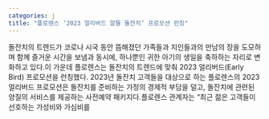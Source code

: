 ```yaml
---
categories: j
title: "플로렌스 ‘2023 얼리버드 알뜰 돌잔치’ 프로모션 런칭"
---
```

돌잔치의 트렌드가 코로나 시국 동안 뜸해졌던 가족들과 지인들과의 만남의 장을 도모하며 함께 즐거운 시간을 보냄과 동시에, 하나뿐인 귀한 아기의 생일을 축하하는 자리로 변화하고 있다.이 가운데 플로렌스는 돌잔치의 트렌드에 맞춰 2023 얼리버드(Early Bird) 프로모션을 런칭했다. 2023년 돌잔치 고객들을 대상으로 하는 플로렌스의 2023 얼리버드 프로모션은 돌잔치를 준비하는 가정의 경제적 부담을 덜고, 돌잔치에 관련된 양질의 서비스를 제공하는 사전예약 패키지다.플로렌스 관계자는 “최근 젊은 고객들이 선호하는 가성비와 가심비를